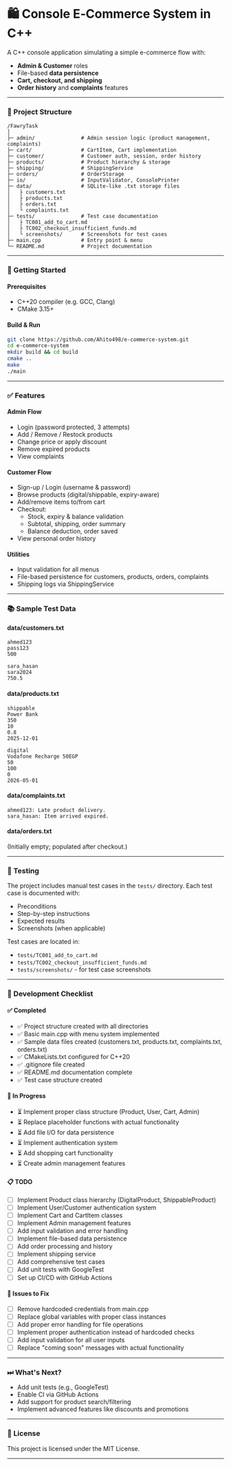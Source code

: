 # 🛍️ Console E‑Commerce System in C++

A C++ console application simulating a simple e-commerce flow with:

- **Admin & Customer** roles
- File-based **data persistence**
- **Cart, checkout, and shipping**
- **Order history** and **complaints** features

---

### 📁 Project Structure

```
/FawryTask
│
├─ admin/               # Admin session logic (product management, complaints)
├─ cart/                # CartItem, Cart implementation
├─ customer/            # Customer auth, session, order history
├─ products/            # Product hierarchy & storage
├─ shipping/            # ShippingService
├─ orders/              # OrderStorage
├─ io/                  # InputValidator, ConsolePrinter
├─ data/                # SQLite-like .txt storage files
│   ├ customers.txt
│   ├ products.txt
│   ├ orders.txt
│   └ complaints.txt
├─ tests/               # Test case documentation
│   ├ TC001_add_to_cart.md
│   ├ TC002_checkout_insufficient_funds.md
│   └ screenshots/      # Screenshots for test cases
├─ main.cpp             # Entry point & menu
└─ README.md            # Project documentation
```

---

### 🚀 Getting Started

#### Prerequisites

- C++20 compiler (e.g. GCC, Clang)
- CMake 3.15+

#### Build & Run

```bash
git clone https://github.com/Ahito498/e-commerce-system.git
cd e-commerce-system
mkdir build && cd build
cmake ..
make
./main
```

---

### ✅ Features

#### Admin Flow
- Login (password protected, 3 attempts)
- Add / Remove / Restock products
- Change price or apply discount
- Remove expired products
- View complaints

#### Customer Flow
- Sign-up / Login (username & password)
- Browse products (digital/shippable, expiry-aware)
- Add/remove items to/from cart
- Checkout:
  - Stock, expiry & balance validation
  - Subtotal, shipping, order summary
  - Balance deduction, order saved
- View personal order history

#### Utilities
- Input validation for all menus
- File-based persistence for customers, products, orders, complaints
- Shipping logs via ShippingService

---

### 📚 Sample Test Data

#### data/customers.txt
```
ahmed123
pass123
500

sara_hasan
sara2024
750.5
```

#### data/products.txt
```
shippable
Power Bank
350
10
0.8
2025-12-01

digital
Vodafone Recharge 50EGP
50
100
0
2026-05-01
```

#### data/complaints.txt
```
ahmed123: Late product delivery.
sara_hasan: Item arrived expired.
```

#### data/orders.txt
(Initially empty; populated after checkout.)

---

### 🧪 Testing

The project includes manual test cases in the `tests/` directory. Each test case is documented with:
- Preconditions
- Step-by-step instructions
- Expected results
- Screenshots (when applicable)

Test cases are located in:
- `tests/TC001_add_to_cart.md`
- `tests/TC002_checkout_insufficient_funds.md`
- `tests/screenshots/` - for test case screenshots

---

### 🧼 Development Checklist

#### ✅ Completed
- ✅ Project structure created with all directories
- ✅ Basic main.cpp with menu system implemented
- ✅ Sample data files created (customers.txt, products.txt, complaints.txt, orders.txt)
- ✅ CMakeLists.txt configured for C++20
- ✅ .gitignore file created
- ✅ README.md documentation complete
- ✅ Test case structure created

#### 🔄 In Progress
- ⏳ Implement proper class structure (Product, User, Cart, Admin)
- ⏳ Replace placeholder functions with actual functionality
- ⏳ Add file I/O for data persistence
- ⏳ Implement authentication system
- ⏳ Add shopping cart functionality
- ⏳ Create admin management features

#### 📋 TODO
- [ ] Implement Product class hierarchy (DigitalProduct, ShippableProduct)
- [ ] Implement User/Customer authentication system
- [ ] Implement Cart and CartItem classes
- [ ] Implement Admin management features
- [ ] Add input validation and error handling
- [ ] Implement file-based data persistence
- [ ] Add order processing and history
- [ ] Implement shipping service
- [ ] Add comprehensive test cases
- [ ] Add unit tests with GoogleTest
- [ ] Set up CI/CD with GitHub Actions

#### 🚨 Issues to Fix
- [ ] Remove hardcoded credentials from main.cpp
- [ ] Replace global variables with proper class instances
- [ ] Add proper error handling for file operations
- [ ] Implement proper authentication instead of hardcoded checks
- [ ] Add input validation for all user inputs
- [ ] Replace "coming soon" messages with actual functionality

---

### ⏭ What's Next?

- Add unit tests (e.g., GoogleTest)
- Enable CI via GitHub Actions
- Add support for product search/filtering
- Implement advanced features like discounts and promotions

---

### 📄 License

This project is licensed under the MIT License.

---
